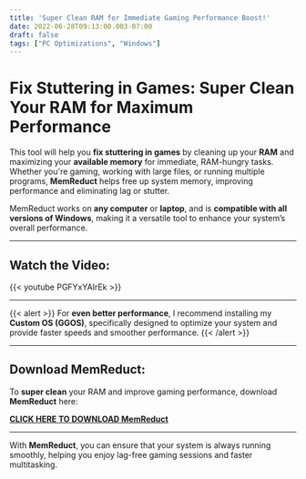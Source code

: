 ```yaml
---
title: 'Super Clean RAM for Immediate Gaming Performance Boost!'
date: 2022-06-28T09:13:00.003-07:00
draft: false
tags: ["PC Optimizations", "Windows"]
---
```


# Fix Stuttering in Games: Super Clean Your RAM for Maximum Performance

This tool will help you **fix stuttering in games** by cleaning up your **RAM** and maximizing your **available memory** for immediate, RAM-hungry tasks. Whether you're gaming, working with large files, or running multiple programs, **MemReduct** helps free up system memory, improving performance and eliminating lag or stutter.

MemReduct works on **any computer** or **laptop**, and is **compatible with all versions of Windows**, making it a versatile tool to enhance your system’s overall performance.

---

## Watch the Video:
{{< youtube PGFYxYAIrEk >}}

---

{{< alert >}}
For **even better performance**, I recommend installing my **Custom OS (GGOS)**, specifically designed to optimize your system and provide faster speeds and smoother performance.
{{< /alert >}} 

---

## Download MemReduct:

To **super clean** your RAM and improve gaming performance, download **MemReduct** here:

 [**CLICK HERE TO DOWNLOAD MemReduct**](https://www.henrypp.org/product/memreduct) 

---

With **MemReduct**, you can ensure that your system is always running smoothly, helping you enjoy lag-free gaming sessions and faster multitasking.

